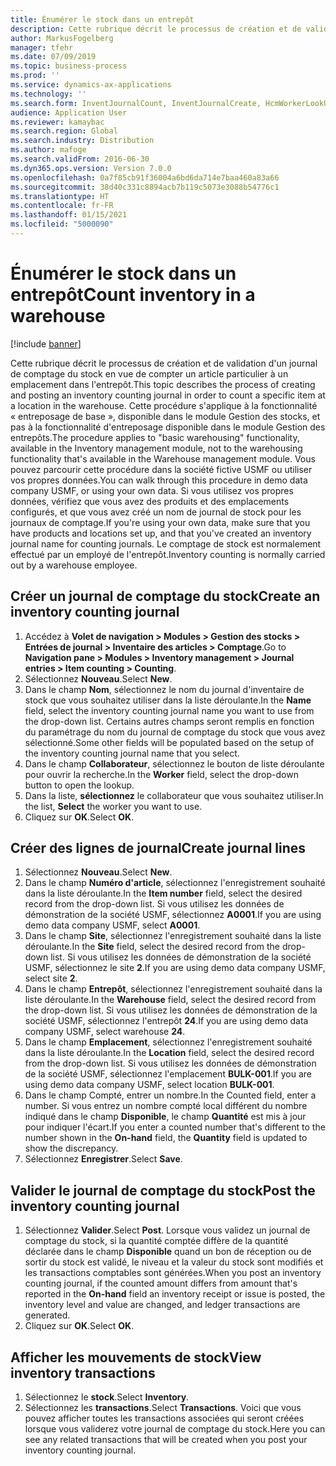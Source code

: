 ```yaml
---
title: Énumérer le stock dans un entrepôt
description: Cette rubrique décrit le processus de création et de validation d'un journal de comptage du stock en vue de compter un article particulier à un emplacement dans l'entrepôt.
author: MarkusFogelberg
manager: tfehr
ms.date: 07/09/2019
ms.topic: business-process
ms.prod: ''
ms.service: dynamics-ax-applications
ms.technology: ''
ms.search.form: InventJournalCount, InventJournalCreate, HcmWorkerLookUp, InventItemIdLookupSimple, InventLocationIdLookup, WMSLocationIdLookup, InventTrans
audience: Application User
ms.reviewer: kamaybac
ms.search.region: Global
ms.search.industry: Distribution
ms.author: mafoge
ms.search.validFrom: 2016-06-30
ms.dyn365.ops.version: Version 7.0.0
ms.openlocfilehash: 0a7f85cb91f36004a6bd6da714e7baa460a83a66
ms.sourcegitcommit: 38d40c331c8894acb7b119c5073e3088b54776c1
ms.translationtype: HT
ms.contentlocale: fr-FR
ms.lasthandoff: 01/15/2021
ms.locfileid: "5000090"
---
```

# <a name="count-inventory-in-a-warehouse"></a><span data-ttu-id="73c83-103">Énumérer le stock dans un entrepôt</span><span class="sxs-lookup"><span data-stu-id="73c83-103">Count inventory in a warehouse</span></span>

[!include [banner](../../includes/banner.md)]

<span data-ttu-id="73c83-104">Cette rubrique décrit le processus de création et de validation d'un journal de comptage du stock en vue de compter un article particulier à un emplacement dans l'entrepôt.</span><span class="sxs-lookup"><span data-stu-id="73c83-104">This topic describes the process of creating and posting an inventory counting journal in order to count a specific item at a location in the warehouse.</span></span> <span data-ttu-id="73c83-105">Cette procédure s'applique à la fonctionnalité « entreposage de base », disponible dans le module Gestion des stocks, et pas à la fonctionnalité d'entreposage disponible dans le module Gestion des entrepôts.</span><span class="sxs-lookup"><span data-stu-id="73c83-105">The procedure applies to "basic warehousing" functionality, available in the Inventory management module, not to the warehousing functionality that's available in the Warehouse management module.</span></span> <span data-ttu-id="73c83-106">Vous pouvez parcourir cette procédure dans la société fictive USMF ou utiliser vos propres données.</span><span class="sxs-lookup"><span data-stu-id="73c83-106">You can walk through this procedure in demo data company USMF, or using your own data.</span></span> <span data-ttu-id="73c83-107">Si vous utilisez vos propres données, vérifiez que vous avez des produits et des emplacements configurés, et que vous avez créé un nom de journal de stock pour les journaux de comptage.</span><span class="sxs-lookup"><span data-stu-id="73c83-107">If you're using your own data, make sure that you have products and locations set up, and that you've created an inventory journal name for counting journals.</span></span> <span data-ttu-id="73c83-108">Le comptage de stock est normalement effectué par un employé de l'entrepôt.</span><span class="sxs-lookup"><span data-stu-id="73c83-108">Inventory counting is normally carried out by a warehouse employee.</span></span>


## <a name="create-an-inventory-counting-journal"></a><span data-ttu-id="73c83-109">Créer un journal de comptage du stock</span><span class="sxs-lookup"><span data-stu-id="73c83-109">Create an inventory counting journal</span></span>
1. <span data-ttu-id="73c83-110">Accédez à **Volet de navigation > Modules > Gestion des stocks > Entrées de journal > Inventaire des articles > Comptage**.</span><span class="sxs-lookup"><span data-stu-id="73c83-110">Go to **Navigation pane > Modules > Inventory management > Journal entries > Item counting > Counting**.</span></span>
2. <span data-ttu-id="73c83-111">Sélectionnez **Nouveau**.</span><span class="sxs-lookup"><span data-stu-id="73c83-111">Select **New**.</span></span>
3. <span data-ttu-id="73c83-112">Dans le champ **Nom**, sélectionnez le nom du journal d'inventaire de stock que vous souhaitez utiliser dans la liste déroulante.</span><span class="sxs-lookup"><span data-stu-id="73c83-112">In the **Name** field, select the inventory counting journal name you want to use from the drop-down list.</span></span> <span data-ttu-id="73c83-113">Certains autres champs seront remplis en fonction du paramétrage du nom du journal de comptage du stock que vous avez sélectionné.</span><span class="sxs-lookup"><span data-stu-id="73c83-113">Some other fields will be populated based on the setup of the inventory counting journal name that you select.</span></span>  
4. <span data-ttu-id="73c83-114">Dans le champ **Collaborateur**, sélectionnez le bouton de liste déroulante pour ouvrir la recherche.</span><span class="sxs-lookup"><span data-stu-id="73c83-114">In the **Worker** field, select the drop-down button to open the lookup.</span></span>
5. <span data-ttu-id="73c83-115">Dans la liste, **sélectionnez** le collaborateur que vous souhaitez utiliser.</span><span class="sxs-lookup"><span data-stu-id="73c83-115">In the list, **Select** the worker you want to use.</span></span>
6. <span data-ttu-id="73c83-116">Cliquez sur **OK**.</span><span class="sxs-lookup"><span data-stu-id="73c83-116">Select **OK**.</span></span>

## <a name="create-journal-lines"></a><span data-ttu-id="73c83-117">Créer des lignes de journal</span><span class="sxs-lookup"><span data-stu-id="73c83-117">Create journal lines</span></span>
1. <span data-ttu-id="73c83-118">Sélectionnez **Nouveau**.</span><span class="sxs-lookup"><span data-stu-id="73c83-118">Select **New**.</span></span>
2. <span data-ttu-id="73c83-119">Dans le champ **Numéro d'article**, sélectionnez l'enregistrement souhaité dans la liste déroulante.</span><span class="sxs-lookup"><span data-stu-id="73c83-119">In the **Item number** field, select the desired record from the drop-down list.</span></span> <span data-ttu-id="73c83-120">Si vous utilisez les données de démonstration de la société USMF, sélectionnez **A0001**.</span><span class="sxs-lookup"><span data-stu-id="73c83-120">If you are using demo data company USMF, select **A0001**.</span></span>  
3. <span data-ttu-id="73c83-121">Dans le champ **Site**, sélectionnez l'enregistrement souhaité dans la liste déroulante.</span><span class="sxs-lookup"><span data-stu-id="73c83-121">In the **Site** field, select the desired record from the drop-down list.</span></span> <span data-ttu-id="73c83-122">Si vous utilisez les données de démonstration de la société USMF, sélectionnez le site **2**.</span><span class="sxs-lookup"><span data-stu-id="73c83-122">If you are using demo data company USMF, select site **2**.</span></span>
4. <span data-ttu-id="73c83-123">Dans le champ **Entrepôt**, sélectionnez l'enregistrement souhaité dans la liste déroulante.</span><span class="sxs-lookup"><span data-stu-id="73c83-123">In the **Warehouse** field, select the desired record from the drop-down list.</span></span> <span data-ttu-id="73c83-124">Si vous utilisez les données de démonstration de la société USMF, sélectionnez l'entrepôt **24**.</span><span class="sxs-lookup"><span data-stu-id="73c83-124">If you are using demo data company USMF, select warehouse **24**.</span></span>  
5. <span data-ttu-id="73c83-125">Dans le champ **Emplacement**, sélectionnez l'enregistrement souhaité dans la liste déroulante.</span><span class="sxs-lookup"><span data-stu-id="73c83-125">In the **Location** field, select the desired record from the drop-down list.</span></span> <span data-ttu-id="73c83-126">Si vous utilisez les données de démonstration de la société USMF, sélectionnez l'emplacement **BULK-001**.</span><span class="sxs-lookup"><span data-stu-id="73c83-126">If you are using demo data company USMF, select location **BULK-001**.</span></span>  
6. <span data-ttu-id="73c83-127">Dans le champ Compté, entrer un nombre.</span><span class="sxs-lookup"><span data-stu-id="73c83-127">In the Counted field, enter a number.</span></span> <span data-ttu-id="73c83-128">Si vous entrez un nombre compté local différent du nombre indiqué dans le champ **Disponible**, le champ **Quantité** est mis à jour pour indiquer l'écart.</span><span class="sxs-lookup"><span data-stu-id="73c83-128">If you enter a counted number that's different to the number shown in the **On-hand** field, the **Quantity** field is updated to show the discrepancy.</span></span>  
7. <span data-ttu-id="73c83-129">Sélectionnez **Enregistrer**.</span><span class="sxs-lookup"><span data-stu-id="73c83-129">Select **Save**.</span></span>

## <a name="post-the-inventory-counting-journal"></a><span data-ttu-id="73c83-130">Valider le journal de comptage du stock</span><span class="sxs-lookup"><span data-stu-id="73c83-130">Post the inventory counting journal</span></span>
1. <span data-ttu-id="73c83-131">Sélectionnez **Valider**.</span><span class="sxs-lookup"><span data-stu-id="73c83-131">Select **Post**.</span></span> <span data-ttu-id="73c83-132">Lorsque vous validez un journal de comptage du stock, si la quantité comptée diffère de la quantité déclarée dans le champ **Disponible** quand un bon de réception ou de sortir du stock est validé, le niveau et la valeur du stock sont modifiés et les transactions comptables sont générées.</span><span class="sxs-lookup"><span data-stu-id="73c83-132">When you post an inventory counting journal, if the counted amount differs from amount that's reported in the **On-hand** field an inventory receipt or issue is posted, the inventory level and value are changed, and ledger transactions are generated.</span></span>
2. <span data-ttu-id="73c83-133">Cliquez sur **OK**.</span><span class="sxs-lookup"><span data-stu-id="73c83-133">Select **OK**.</span></span>

## <a name="view-inventory-transactions"></a><span data-ttu-id="73c83-134">Afficher les mouvements de stock</span><span class="sxs-lookup"><span data-stu-id="73c83-134">View inventory transactions</span></span>
1. <span data-ttu-id="73c83-135">Sélectionnez le **stock**.</span><span class="sxs-lookup"><span data-stu-id="73c83-135">Select **Inventory**.</span></span>
2. <span data-ttu-id="73c83-136">Sélectionnez les **transactions**.</span><span class="sxs-lookup"><span data-stu-id="73c83-136">Select **Transactions**.</span></span> <span data-ttu-id="73c83-137">Voici que vous pouvez afficher toutes les transactions associées qui seront créées lorsque vous validerez votre journal de comptage du stock.</span><span class="sxs-lookup"><span data-stu-id="73c83-137">Here you can see any related transactions that will be created when you post your inventory counting journal.</span></span>   

